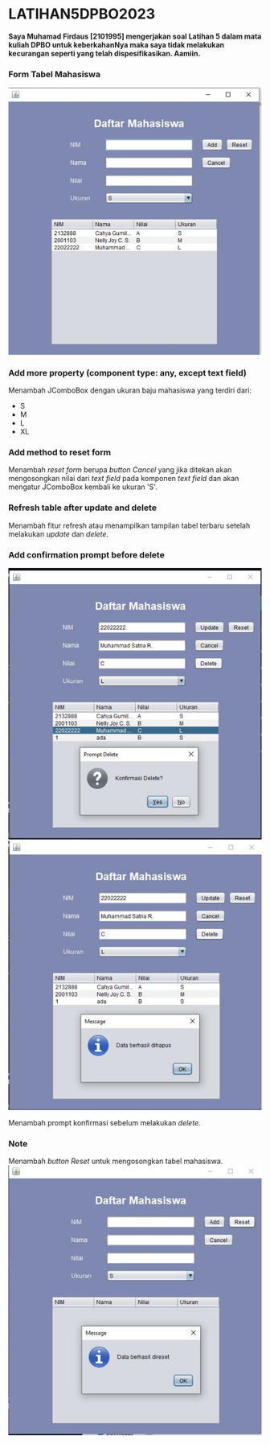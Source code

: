 # LATIHAN5DPBO2023

<b>Saya Muhamad Firdaus [2101995] mengerjakan soal Latihan 5 dalam mata kuliah DPBO untuk keberkahanNya maka saya tidak melakukan kecurangan seperti yang telah dispesifikasikan. Aamiin.</b>

### Form Tabel Mahasiswa
![Tabel Mahasiswa](https://github.com/dauspairet/LATIHAN5DPBO2023/raw/main/screenshot/latihan5_1.jpeg)

### Add more property (component type: any, except text field)
Menambah JComboBox dengan ukuran baju mahasiswa yang terdiri dari:
- S
- M
- L
- XL

### Add method to reset form
Menambah _reset form_ berupa _button Cancel_ yang jika ditekan akan mengosongkan nilai dari _text field_ pada komponen _text field_ dan akan mengatur JComboBox kembali ke ukuran 'S'.

### Refresh table after update and delete
Menambah fitur refresh atau menampilkan tampilan tabel terbaru setelah melakukan _update_ dan _delete_.

### Add confirmation prompt before delete
![Prompt Delete Before](https://github.com/dauspairet/LATIHAN5DPBO2023/raw/main/screenshot/latihan5_promptDelete1.jpeg)
![Prompt Delete After](https://github.com/dauspairet/LATIHAN5DPBO2023/raw/main/screenshot/latihan5_promptDelete2.jpeg)

Menambah prompt konfirmasi sebelum melakukan _delete_.

### Note
Menambah _button Reset_ untuk mengosongkan tabel mahasiswa.
![Reset](https://github.com/dauspairet/LATIHAN5DPBO2023/raw/main/screenshot/latihan5_resetData.jpeg)
